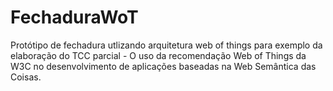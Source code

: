 # FechaduraWoT
Protótipo de fechadura utlizando arquitetura web of things para exemplo da elaboração do TCC parcial - O uso da recomendação Web of Things da W3C no desenvolvimento de aplicações baseadas na Web Semântica das Coisas.
